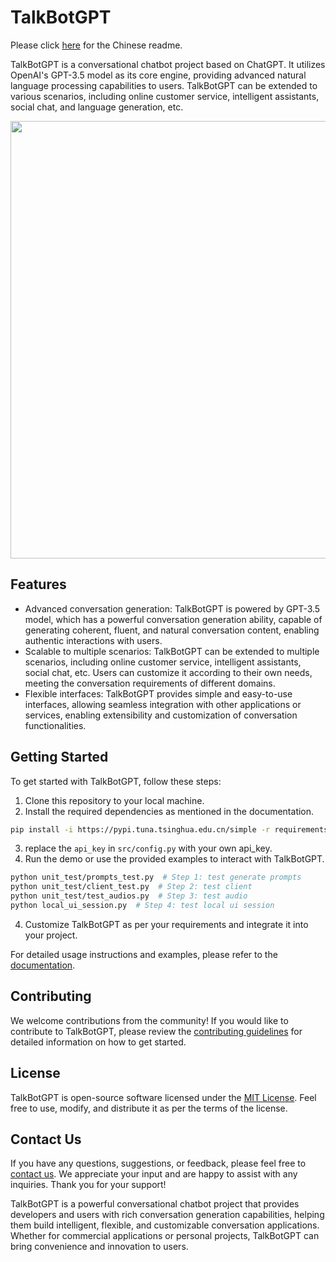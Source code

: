 # TalkBotGPT

Please click [here](README_CN.md) for the Chinese readme.

TalkBotGPT is a conversational chatbot project based on ChatGPT. It utilizes OpenAI's GPT-3.5 model as its core engine, providing advanced natural language processing capabilities to users. TalkBotGPT can be extended to various scenarios, including online customer service, intelligent assistants, social chat, and language generation, etc.

<div align="center">
<img src="https://github.com/tinyzqh/TalkBotGPT/blob/main/pic/chat.png" width="700" >
</div>

## Features

- Advanced conversation generation: TalkBotGPT is powered by GPT-3.5 model, which has a powerful conversation generation ability, capable of generating coherent, fluent, and natural conversation content, enabling authentic interactions with users.
- Scalable to multiple scenarios: TalkBotGPT can be extended to multiple scenarios, including online customer service, intelligent assistants, social chat, etc. Users can customize it according to their own needs, meeting the conversation requirements of different domains.
- Flexible interfaces: TalkBotGPT provides simple and easy-to-use interfaces, allowing seamless integration with other applications or services, enabling extensibility and customization of conversation functionalities.

## Getting Started

To get started with TalkBotGPT, follow these steps:

1. Clone this repository to your local machine.
2. Install the required dependencies as mentioned in the documentation.

```bash
pip install -i https://pypi.tuna.tsinghua.edu.cn/simple -r requirements.txt
```

3. replace the `api_key` in `src/config.py` with your own api_key.
3. Run the demo or use the provided examples to interact with TalkBotGPT.

```bash
python unit_test/prompts_test.py  # Step 1: test generate prompts
python unit_test/client_test.py  # Step 2: test client
python unit_test/test_audios.py  # Step 3: test audio
python local_ui_session.py  # Step 4: test local ui session
```

4. Customize TalkBotGPT as per your requirements and integrate it into your project.

For detailed usage instructions and examples, please refer to the [documentation](https://github.com/tinyzqh/TalkBotGPT/wiki).

## Contributing

We welcome contributions from the community! If you would like to contribute to TalkBotGPT, please review the [contributing guidelines](CONTRIBUTING.md) for detailed information on how to get started.

## License

TalkBotGPT is open-source software licensed under the [MIT License](LICENSE). Feel free to use, modify, and distribute it as per the terms of the license.

## Contact Us

If you have any questions, suggestions, or feedback, please feel free to [contact us](mailto:tinyzqh@163.com). We appreciate your input and are happy to assist with any inquiries. Thank you for your support!

TalkBotGPT is a powerful conversational chatbot project that provides developers and users with rich conversation generation capabilities, helping them build intelligent, flexible, and customizable conversation applications. Whether for commercial applications or personal projects, TalkBotGPT can bring convenience and innovation to users.
